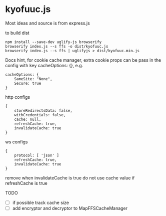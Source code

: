 # kyofuuc.js

Most ideas and source is from express.js


to build dist

```
npm install --save-dev uglify-js browserify
browserify index.js --s ffs -o dist/kyofuuc.js
browserify index.js --s ffs | uglifyjs > dist/kyofuuc.min.js
```


Docs hint, 
for cookie cache manager, extra cookie props can be pass in the config with key
cacheOptions: {}, e.g.

```
cacheOptions: {
	SameSite: "None",
	Secure: true
}
```

http configs
```
{
	storeRedirectsData: false,
	withCredentials: false,
	cache: null,
	refreshCache: true,
	invalidateCache: true
}
```

ws configs
```
{
	protocol: [ 'json' ]
	refreshCache: true,
	invalidateCache: true
}
```

remove when invalidateCache is true
do not use cache value if refreshCache is true

TODO

- [ ] if possible track cache size
- [ ] add encryptor and decryptor to MapFFSCacheManager